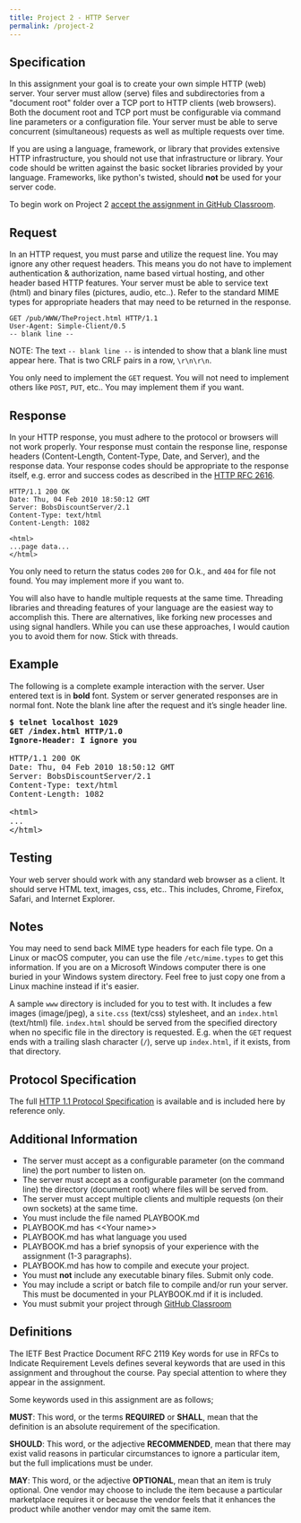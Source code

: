 ```yaml
---
title: Project 2 - HTTP Server
permalink: /project-2
---
```

## Specification
In this assignment your goal is to create your own simple HTTP (web) server. Your server must allow (serve) files and subdirectories from a "document root" folder over a TCP port to HTTP clients (web browsers). Both the document root and TCP port must be configurable via command line parameters or a configuration file. Your server must be able to serve concurrent (simultaneous) requests as well as multiple requests over time.

If you are using a language, framework, or library that provides extensive HTTP infrastructure, you should not use that infrastructure or library. Your code should be written against the basic socket libraries provided by your language. Frameworks, like python's twisted, should **not** be used for your server code.

To begin work on Project 2 [accept the assignment in GitHub Classroom](https://classroom.github.com/a/4Brxp9IO).

## Request
In an HTTP request, you must parse and utilize the request line. You may ignore any other request headers. This means you do not have to implement authentication & authorization, name based virtual hosting, and other header based HTTP features. Your server must be able to service text (html) and binary files (pictures, audio, etc..). Refer to the standard MIME types for appropriate headers that may need to be returned in the response.

```
GET /pub/WWW/TheProject.html HTTP/1.1
User-Agent: Simple-Client/0.5
-- blank line --
```

NOTE: The text `-- blank line --` is intended to show that a blank line must appear here. That is two CRLF pairs in a row, `\r\n\r\n`.

You only need to implement the `GET` request. You will not need to implement others like `POST`, `PUT`, etc.. You may implement them if you want.

## Response
In your HTTP response, you must adhere to the protocol or browsers will not work properly. Your response must contain the response line, response headers (Content-Length, Content-Type, Date, and Server), and the response data. Your response codes should be appropriate to the response itself, e.g. error and success codes as described in the [HTTP RFC 2616](http://www.ietf.org/rfc/rfc2616.txt). 

```
HTTP/1.1 200 OK
Date: Thu, 04 Feb 2010 18:50:12 GMT
Server: BobsDiscountServer/2.1
Content-Type: text/html
Content-Length: 1082

<html>
...page data...
</html>
```

You only need to return the status codes `200` for O.k., and `404` for file not found. You may implement more if you want to.

You will also have to handle multiple requests at the same time. Threading libraries and threading features of your language are the easiest way to accomplish this. There are alternatives, like forking new processes and using signal handlers. While you can use these approaches, I would caution you to avoid them for now. Stick with threads.

## Example 
The following is a complete example interaction with the server. User entered text is in **bold** font. System or server generated responses are in normal font. Note the blank line after the request and it’s single header line.

<pre>
<b>$ telnet localhost 1029
GET /index.html HTTP/1.0
Ignore-Header: I ignore you
 
</b>HTTP/1.1 200 OK
Date: Thu, 04 Feb 2010 18:50:12 GMT
Server: BobsDiscountServer/2.1
Content-Type: text/html
Content-Length: 1082

&lt;html&gt;
...
&lt;/html&gt;
</pre>

## Testing
Your web server should work with any standard web browser as a client. It should serve HTML text, images, css, etc.. This includes, Chrome, Firefox, Safari, and Internet Explorer.

## Notes
You may need to send back MIME type headers for each file type. On a Linux or macOS computer, you can use the file `/etc/mime.types` to get this information. If you are on a Microsoft Windows computer there is one buried in your Windows system directory. Feel free to just copy one from a Linux machine instead if it's easier.

A sample `www` directory is included for you to test with. It includes a few images (image/jpeg), a `site.css` (text/css) stylesheet, and an `index.html` (text/html) file. `index.html` should be served from the specified directory when no specific file in the directory is requested. E.g. when the `GET` request ends with a trailing slash character (`/`), serve up `index.html`, if it exists, from that directory.

## Protocol Specification
The full [HTTP 1.1 Protocol Specification](http://www.ietf.org/rfc/rfc2616.txt) is available and is included here by reference only.

## Additional Information
* The server must accept as a configurable parameter (on the command line) the port number to listen on.
* The server must accept as a configurable parameter (on the command line) the directory (document root) where files will be served from.
* The server must accept multiple clients and multiple requests (on their own sockets) at the same time.
* You must include the file named PLAYBOOK.md
* PLAYBOOK.md has &lt;&lt;Your name&gt;&gt;
* PLAYBOOK.md has what language you used
* PLAYBOOK.md has a brief synopsis of your experience with the assignment (1-3 paragraphs).
* PLAYBOOK.md has how to compile and execute your project.
* You must **not** include any executable binary files. Submit only code.
* You may include a script or batch file to compile and/or run your server. This must be documented in your PLAYBOOK.md if it is included.
* You must submit your project through [GitHub Classroom](http://classroom.github.com)

## Definitions
The IETF Best Practice Document RFC 2119 Key words for use in RFCs to Indicate Requirement Levels defines several keywords that are used in this assignment and throughout the course. Pay special attention to where they appear in the assignment.

Some keywords used in this assignment are as follows;

**MUST**: This word, or the terms **REQUIRED** or **SHALL**, mean that the
definition is an absolute requirement of the specification.

**SHOULD**: This word, or the adjective **RECOMMENDED**, mean that there may
exist valid reasons in particular circumstances to ignore a particular item, but
the full implications must be under.

**MAY**: This word, or the adjective **OPTIONAL**, mean that an item is truly
optional. One vendor may choose to include the item because a particular
marketplace requires it or because the vendor feels that it enhances the product
while another vendor may omit the same item.
